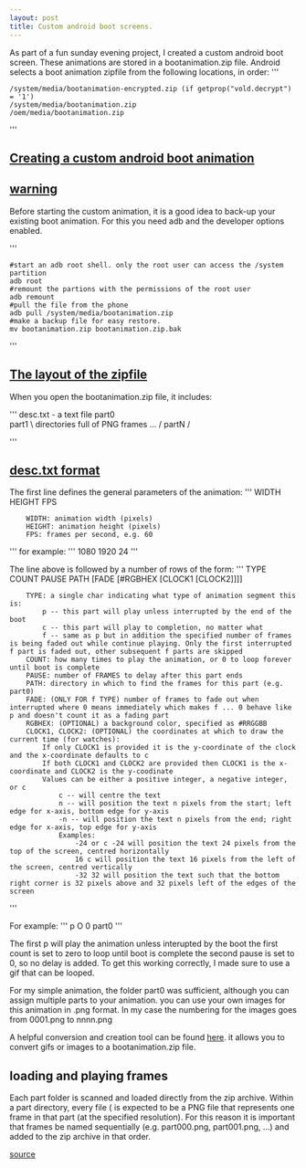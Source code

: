 ```yaml
---
layout: post
title: Custom android boot screens.
---
```


As part of a fun sunday evening project, I created a custom android boot screen. These animations are stored in a bootanimation.zip file. Android selects a boot animation zipfile from the following locations, in order:
'''

	/system/media/bootanimation-encrypted.zip (if getprop("vold.decrypt") = '1')
	/system/media/bootanimation.zip
	/oem/media/bootanimation.zip
'''
## [Creating a custom android boot animation](#custom-boot-animation)

## [warning](#warning)
Before starting the custom animation, it is a good idea to back-up your existing boot animation. For this you need adb and the developer options enabled.

'''

	#start an adb root shell. only the root user can access the /system partition
	adb root
	#remount the partions with the permissions of the root user
	adb remount
	#pull the file from the phone
	adb pull /system/media/bootanimation.zip
	#make a backup file for easy restore.
	mv bootanimation.zip bootanimation.zip.bak
'''


## [The layout of the zipfile](#zipfile-layout)
When you open the bootanimation.zip file, it includes:

'''
	desc.txt - a text file
	part0  \
	part1   \  directories full of PNG frames
	...     /
	partN  /

'''


## [desc.txt format](#desc-format)

The first line defines the general parameters of the animation:
'''
	WIDTH HEIGHT FPS
	
	    WIDTH: animation width (pixels)
	    HEIGHT: animation height (pixels)
	    FPS: frames per second, e.g. 60
'''
for example:
'''
	1080 1920 24
'''

The line above is followed by a number of rows of the form:
'''
	TYPE COUNT PAUSE PATH [FADE [#RGBHEX [CLOCK1 [CLOCK2]]]]
	
	    TYPE: a single char indicating what type of animation segment this is:
	        p -- this part will play unless interrupted by the end of the boot
	        c -- this part will play to completion, no matter what
	        f -- same as p but in addition the specified number of frames is being faded out while continue playing. Only the first interrupted f part is faded out, other subsequent f parts are skipped
	    COUNT: how many times to play the animation, or 0 to loop forever until boot is complete
	    PAUSE: number of FRAMES to delay after this part ends
	    PATH: directory in which to find the frames for this part (e.g. part0)
	    FADE: (ONLY FOR f TYPE) number of frames to fade out when interrupted where 0 means immediately which makes f ... 0 behave like p and doesn't count it as a fading part
	    RGBHEX: (OPTIONAL) a background color, specified as #RRGGBB
	    CLOCK1, CLOCK2: (OPTIONAL) the coordinates at which to draw the current time (for watches):
	        If only CLOCK1 is provided it is the y-coordinate of the clock and the x-coordinate defaults to c
	        If both CLOCK1 and CLOCK2 are provided then CLOCK1 is the x-coordinate and CLOCK2 is the y-coodinate
	        Values can be either a positive integer, a negative integer, or c
	            c -- will centre the text
	            n -- will position the text n pixels from the start; left edge for x-axis, bottom edge for y-axis
	            -n -- will position the text n pixels from the end; right edge for x-axis, top edge for y-axis
	            Examples:
	                -24 or c -24 will position the text 24 pixels from the top of the screen, centred horizontally
	                16 c will position the text 16 pixels from the left of the screen, centred vertically
	                -32 32 will position the text such that the bottom right corner is 32 pixels above and 32 pixels left of the edges of the screen
'''
	
For example:
'''
	p O 0 part0
'''

The first p will play the animation unless interupted by the boot
the first count is set to zero to loop until boot is complete
the second pause is set to 0, so no delay is added. To get this working correctly, I made sure to use a gif that can be looped.

For my simple animation, the folder part0 was sufficient, although you can assign multiple parts to your animation. you can use your own images for this animation in .png format. In my case the numbering for the images goes from 0001.png to nnnn.png

A helpful conversion and creation tool can be found [here](https://github.com/iamantony/create_android_bootanimation). it allows you to convert gifs or images to a bootanimation.zip file. 
 

## loading and playing frames

Each part folder is scanned and loaded directly from the zip archive. Within a part directory, every file ( is expected to be a PNG file that represents one frame in that part (at the specified resolution). For this reason it is important that frames be named sequentially (e.g. part000.png, part001.png, ...) and added to the zip archive in that order.

[source](https://android.googlesource.com/platform/frameworks/base/+/master/cmds/bootanimation/FORMAT.md)
